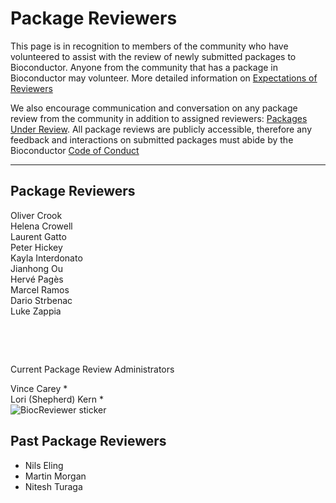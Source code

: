 <h1 class="format-bold"> Package Reviewers</h1>
<div class="page-container">
  <div class="upper-container">
    <div class="upper-content">
<p>
This page is in recognition to members of the community who have volunteered to
assist with the review of newly submitted packages to Bioconductor. Anyone from
the community that has a package in Bioconductor may volunteer. More detailed
information on <a
href="http://contributions.bioconductor.org/review-expectation.html">Expectations
of Reviewers</a>
</p>
<p>
We also encourage communication and conversation on any package review from the
community in addition to assigned reviewers: <a
href="https://github.com/Bioconductor/Contributions/issues">Packages Under
Review</a>. All package reviews are publicly accessible, therefore any feedback
and interactions on submitted packages must abide by the Bioconductor <a
href="https://bioconductor.org/about/code-of-conduct/">Code of Conduct</a> 
</p>

  </div>
</div>

<hr class="page-divider" />
  <div class="lower-container">
    <div class="lower-content">
      <section>
 
<h2 class="format-bold"> Package Reviewers</h2>

<div>Oliver Crook</div>
<div>Helena Crowell</div>
<div>Laurent Gatto</div>
<div>Peter Hickey</div>
<div>Kayla Interdonato</div>
<div>Jianhong Ou</div>
<div>Hervé Pagès</div>
<div>Marcel Ramos</div>
<div>Dario Strbenac</div>
<div>Luke Zappia</div>
<p><br></p>
<p><br></p>
<p class="text-large">Current Package Review Administrators</p>
<div>Vince Carey *</div>
<div>Lori (Shepherd) Kern *</div>

</section>

<section>
<img src="/images/icons/BiocReviewerSticker.png" alt="BiocReviewer sticker" />
</section>
   </div>
  </div>

</div>

## Past Package Reviewers
<ul class="inline_list">
<li>Nils Eling</li>
<li>Martin Morgan</li>
<li>Nitesh Turaga</li>
</ul>


